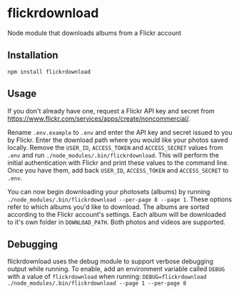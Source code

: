 # flickrdownload

Node module that downloads albums from a Flickr account

## Installation

`npm install flickrdownload`

## Usage

If you don't already have one, request a Flickr API key and secret from
https://www.flickr.com/services/apps/create/noncommercial/.

Rename `.env.example` to `.env` and enter the API key and secret issued to you
by Flickr. Enter the download path where you would like your photos saved
locally. Remove the `USER_ID`, `ACCESS_TOKEN` and `ACCESS_SECRET` values from
`.env` and run `./node_modules/.bin/flickrdownload`. This will perform the
initial authentication with Flickr and print these values to the command line.
Once you have them, add back `USER_ID`, `ACCESS_TOKEN` and `ACCESS_SECRET` to
`.env`.

You can now begin downloading your photosets (albums) by running
`./node_modules/.bin/flickrdownload --per-page 8 --page 1`.
These options refer to which albums you'd like to download.
The albums are sorted according to the Flickr account's settings.
Each album will be downloaded to it's own folder in `DOWNLOAD_PATH`.
Both photos and videos are supported.

## Debugging

flickrdownload uses the debug module to support verbose debugging output
while running. To enable, add an environment variable called `DEBUG` with a
value of `flickrdownload` when running:
`DEBUG=flickrdownload ./node_modules/.bin/flickrdownload --page 1 --per-page 8`
